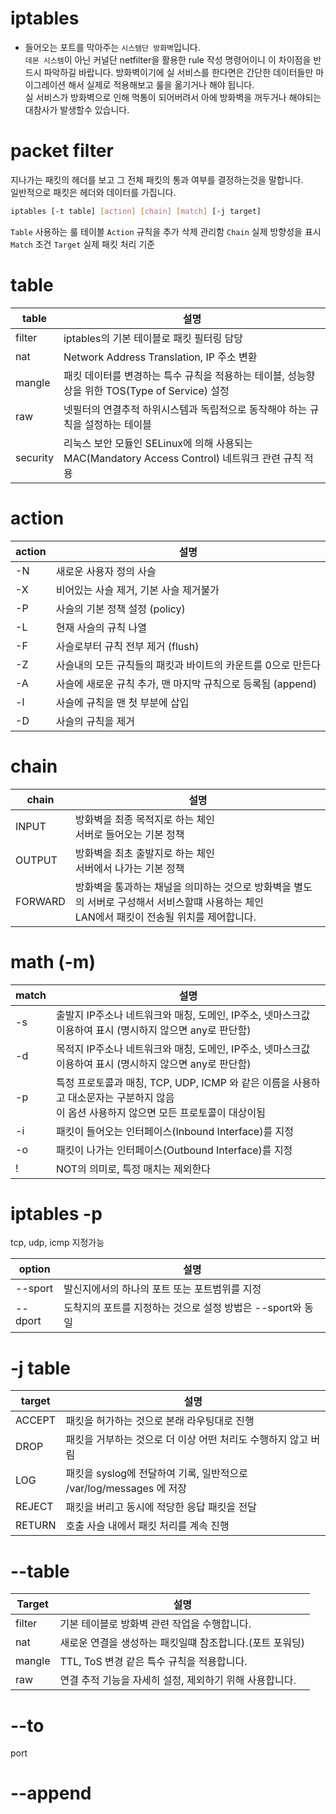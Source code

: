 # iptables
* 들어오는 포트를 막아주는 `시스템단 방화벽`입니다.  
`데몬 시스템`이 아닌 커널단 netfilter을 활용한 rule 작성 명령어이니 이 차이점을 반드시 파악하길 바랍니다.
방화벽이기에  실 서비스를 한다면은 간단한 데이터들만 마이그레이션 해서 실제로 적용해보고 룰을 옮기거나 해야 됩니다.  
실 서비스가 방화벽으로 인해 먹통이 되어버려서 아에 방화벽을 꺼두거나 해야되는 대참사가 발생할수 있습니다.  

# packet filter
지나가는 패킷의 헤더를 보고 그 전체 패킷의 통과 여부를 결정하는것을 말합니다.  
일반적으로 패킷은 헤더와 데이터를 가집니다.

``` bash
iptables [-t table] [action] [chain] [match] [-j target]
```

`Table` 사용하는 룰 테이블
`Action` 규칙을 추가 삭제 관리함
`Chain` 실제 방향성을 표시
`Match` 조건
`Target` 실제 패킷 처리 기준

# table

| table | 설명|
| --- | --- |
| filter | iptables의 기본 테이블로 패킷 필터링 담당|
| nat|  Network Address Translation, IP 주소 변환|
| mangle| 패킷 데이터를 변경하는 특수 규칙을 적용하는 테이블, 성능향상을 위한 TOS(Type of Service) 설정| 
| raw |  넷필터의 연결추적 하위시스템과 독립적으로 동작해야 하는 규칙을 설정하는 테이블|
| security | 리눅스 보안 모듈인 SELinux에 의해 사용되는 MAC(Mandatory Access Control) 네트워크 관련 규칙 적용|

# action

| action  | 설명                                                          |
|-------- |-------------------------------------------------------------- |
| -N      | 새로운 사용자 정의 사슬                                       |
| -X      | 비어있는 사슬 제거, 기본 사슬 제거불가                        |
| -P      | 사슬의 기본 정책 설정 (policy)                                |
| -L      | 현재 사슬의 규칙 나열                                         |
| -F      | 사슬로부터 규칙 전부 제거 (flush)                             |
| -Z      | 사슬내의 모든 규칙들의 패킷과 바이트의 카운트를 0으로 만든다  |
| -A      | 사슬에 새로운 규칙 추가, 맨 마지막 규칙으로 등록됨 (append)   |
| -l      | 사슬에 규칙을 맨 첫 부분에 삽입                               |
| -D      | 사슬의 규칙을 제거                                            |

# chain

| chain   | 설명|
| ------- | --- |
| INPUT   | 방화벽을 최종 목적지로 하는 체인 <br> 서버로 들어오는 기본 정책 |
| OUTPUT  | 방화벽을 최초 출발지로 하는 체인 <br> 서버에서 나가는 기본 정책|
| FORWARD | 방화벽을 통과하는 채널을 의미하는 것으로 방화벽을 별도의 서버로 구성해서 서비스할떄 사용하는 체인 <br> LAN에서 패킷이 전송될 위치를 제어합니다.|

# math (-m)

| match  | 설명                                                                                                                                       |
|------- |------------------------------------------------------------------------------------------------------------------------------------------- |
| -s     | 출발지 IP주소나 네트워크와 매칭, 도메인, IP주소, 넷마스크값 이용하여 표시 (명시하지 않으면 any로 판단함)  |
| -d     | 목적지 IP주소나 네트워크와 매칭, 도메인, IP주소, 넷마스크값 이용하여 표시  (명시하지 않으면 any로 판단함) |
| -p     | 특정 프로토콜과 매칭, TCP, UDP, ICMP 와 같은 이름을 사용하고 대소문자는 구분하지 않음<br>이 옵션 사용하지 않으면 모든 프로토콜이 대상이됨  |
| -i     | 패킷이 들어오는 인터페이스(Inbound Interface)를 지정|
| -o     | 패킷이 나가는 인터페이스(Outbound Interface)를 지정|
| !      | NOT의 의미로, 특정 매치는 제외한다                 |


# iptables -p  

tcp, udp, icmp 지정가능


| option   | 설명                                                        |
|--------- |------------------------------------------------------------ |
| --sport  | 발신지에서의 하나의 포트 또는 포트범위를 지정               |
| --dport  | 도착지의 포트를 지정하는 것으로 설정 방법은 --sport와 동일  |


# -j table

| target  | 설명                                                                 |
|-------- |--------------------------------------------------------------------- |
| ACCEPT  | 패킷을 허가하는 것으로 본래 라우팅대로 진행                          |
| DROP    | 패킷을 거부하는 것으로 더 이상 어떤 처리도 수행하지 않고 버림        |
| LOG     | 패킷을 syslog에 전달하여 기록, 일반적으로 /var/log/messages 에 저장  |
| REJECT  | 패킷을 버리고 동시에 적당한 응답 패킷을 전달                         |
| RETURN  | 호출 사슬 내에서 패킷 처리를 계속 진행                               |

#  --table

| Target | 설명                                                |
| ------ | --------------------------------------------------- |
| filter | 기본 테이블로 방화벽 관련 작업을 수행합니다.           |
| nat    | 새로운 연결을 생성하는 패킷일떄 참조합니다.(포트 포워딩) |
| mangle | TTL, ToS 변경 같은 특수 규칙을 적용합니다.             |
| raw    | 연결 추적 기능을 자세히 설정, 제외하기 위해 사용합니다.  |

# --to

port

# --append

# 